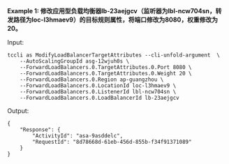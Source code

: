 **Example 1: 修改应用型负载均衡器lb-23aejgcv（监听器为lbl-ncw704sn，转发路径为loc-l3hmaev9）的目标规则属性，将端口修改为8080，权重修改为20。**



Input: 

```
tccli as ModifyLoadBalancerTargetAttributes --cli-unfold-argument  \
    --AutoScalingGroupId asg-12wjuh0s \
    --ForwardLoadBalancers.0.TargetAttributes.0.Port 8080 \
    --ForwardLoadBalancers.0.TargetAttributes.0.Weight 20 \
    --ForwardLoadBalancers.0.Region ap-guangzhou \
    --ForwardLoadBalancers.0.LocationId loc-l3hmaev9 \
    --ForwardLoadBalancers.0.ListenerId lbl-ncw704sn \
    --ForwardLoadBalancers.0.LoadBalancerId lb-23aejgcv
```

Output: 
```
{
    "Response": {
        "ActivityId": "asa-9asddelc",
        "RequestId": "8d78668d-61eb-456d-855b-f34f91371089"
    }
}
```

